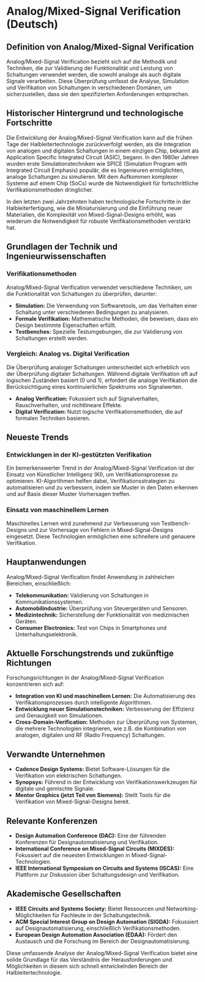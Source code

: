 # Analog/Mixed-Signal Verification (Deutsch)

## Definition von Analog/Mixed-Signal Verification

Analog/Mixed-Signal Verification bezieht sich auf die Methodik und Techniken, die zur Validierung der Funktionalität und Leistung von Schaltungen verwendet werden, die sowohl analoge als auch digitale Signale verarbeiten. Diese Überprüfung umfasst die Analyse, Simulation und Verifikation von Schaltungen in verschiedenen Domänen, um sicherzustellen, dass sie den spezifizierten Anforderungen entsprechen. 

## Historischer Hintergrund und technologische Fortschritte

Die Entwicklung der Analog/Mixed-Signal Verification kann auf die frühen Tage der Halbleitertechnologie zurückverfolgt werden, als die Integration von analogen und digitalen Schaltungen in einem einzigen Chip, bekannt als Application Specific Integrated Circuit (ASIC), begann. In den 1980er Jahren wurden erste Simulationstechniken wie SPICE (Simulation Program with Integrated Circuit Emphasis) populär, die es Ingenieuren ermöglichten, analoge Schaltungen zu simulieren. Mit dem Aufkommen komplexer Systeme auf einem Chip (SoCs) wurde die Notwendigkeit für fortschrittliche Verifikationsmethoden dringlicher.

In den letzten zwei Jahrzehnten haben technologische Fortschritte in der Halbleiterfertigung, wie die Miniaturisierung und die Einführung neuer Materialien, die Komplexität von Mixed-Signal-Designs erhöht, was wiederum die Notwendigkeit für robuste Verifikationsmethoden verstärkt hat.

## Grundlagen der Technik und Ingenieurwissenschaften

### Verifikationsmethoden

Analog/Mixed-Signal Verification verwendet verschiedene Techniken, um die Funktionalität von Schaltungen zu überprüfen, darunter:

- **Simulation:** Die Verwendung von Softwaretools, um das Verhalten einer Schaltung unter verschiedenen Bedingungen zu analysieren.
- **Formale Verifikation:** Mathematische Methoden, die beweisen, dass ein Design bestimmte Eigenschaften erfüllt.
- **Testbenches:** Spezielle Testumgebungen, die zur Validierung von Schaltungen erstellt werden.

### Vergleich: Analog vs. Digital Verification

Die Überprüfung analoger Schaltungen unterscheidet sich erheblich von der Überprüfung digitaler Schaltungen. Während digitale Verifikation oft auf logischen Zuständen basiert (0 und 1), erfordert die analoge Verifikation die Berücksichtigung eines kontinuierlichen Spektrums von Signalwerten. 

- **Analog Verification:** Fokussiert sich auf Signalverhalten, Rauschverhalten, und nichtlineare Effekte.
- **Digital Verification:** Nutzt logische Verifikationsmethoden, die auf formalen Techniken basieren.

## Neueste Trends

### Entwicklungen in der KI-gestützten Verifikation

Ein bemerkenswerter Trend in der Analog/Mixed-Signal Verification ist der Einsatz von Künstlicher Intelligenz (KI), um Verifikationsprozesse zu optimieren. KI-Algorithmen helfen dabei, Verifikationsstrategien zu automatisieren und zu verbessern, indem sie Muster in den Daten erkennen und auf Basis dieser Muster Vorhersagen treffen.

### Einsatz von maschinellem Lernen

Maschinelles Lernen wird zunehmend zur Verbesserung von Testbench-Designs und zur Vorhersage von Fehlern in Mixed-Signal-Designs eingesetzt. Diese Technologien ermöglichen eine schnellere und genauere Verifikation.

## Hauptanwendungen

Analog/Mixed-Signal Verification findet Anwendung in zahlreichen Bereichen, einschließlich:

- **Telekommunikation:** Validierung von Schaltungen in Kommunikationssystemen.
- **Automobilindustrie:** Überprüfung von Steuergeräten und Sensoren.
- **Medizintechnik:** Sicherstellung der Funktionalität von medizinischen Geräten.
- **Consumer Electronics:** Test von Chips in Smartphones und Unterhaltungselektronik.

## Aktuelle Forschungstrends und zukünftige Richtungen

Forschungsrichtungen in der Analog/Mixed-Signal Verification konzentrieren sich auf:

- **Integration von KI und maschinellem Lernen:** Die Automatisierung des Verifikationsprozesses durch intelligente Algorithmen.
- **Entwicklung neuer Simulationstechniken:** Verbesserung der Effizienz und Genauigkeit von Simulationen.
- **Cross-Domain-Verification:** Methoden zur Überprüfung von Systemen, die mehrere Technologien integrieren, wie z.B. die Kombination von analogen, digitalen und RF (Radio Frequency) Schaltungen.

## Verwandte Unternehmen

- **Cadence Design Systems:** Bietet Software-Lösungen für die Verifikation von elektrischen Schaltungen.
- **Synopsys:** Führend in der Entwicklung von Verifikationswerkzeugen für digitale und gemischte Signale.
- **Mentor Graphics (jetzt Teil von Siemens):** Stellt Tools für die Verifikation von Mixed-Signal-Designs bereit.

## Relevante Konferenzen

- **Design Automation Conference (DAC):** Eine der führenden Konferenzen für Designautomatisierung und Verifikation.
- **International Conference on Mixed-Signal Circuits (MIXDES):** Fokussiert auf die neuesten Entwicklungen in Mixed-Signal-Technologien.
- **IEEE International Symposium on Circuits and Systems (ISCAS):** Eine Plattform zur Diskussion über Schaltungsdesign und Verifikation.

## Akademische Gesellschaften

- **IEEE Circuits and Systems Society:** Bietet Ressourcen und Networking-Möglichkeiten für Fachleute in der Schaltungstechnik.
- **ACM Special Interest Group on Design Automation (SIGDA):** Fokussiert auf Designautomatisierung, einschließlich Verifikationsmethoden.
- **European Design Automation Association (EDAA):** Fördert den Austausch und die Forschung im Bereich der Designautomatisierung.

Diese umfassende Analyse der Analog/Mixed-Signal Verification bietet eine solide Grundlage für das Verständnis der Herausforderungen und Möglichkeiten in diesem sich schnell entwickelnden Bereich der Halbleitertechnologie.